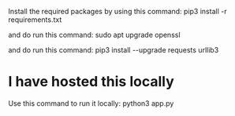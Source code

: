 Install the required packages by using this command:
   pip3 install -r requirements.txt


and do run this command:
   sudo apt upgrade openssl


and do run this command:
   pip3 install --upgrade requests urllib3


# I have hosted this locally 

Use this command to run it locally:
   python3 app.py
   


